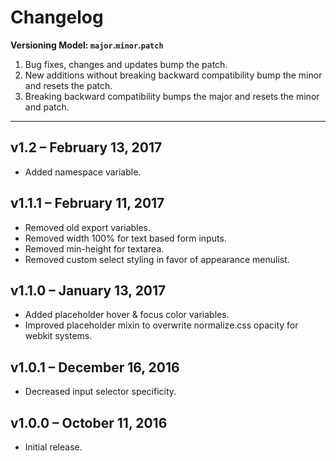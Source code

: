 # Changelog

**Versioning Model: `major`.`minor`.`patch`**

1. Bug fixes, changes and updates bump the patch.
2. New additions without breaking backward compatibility bump the minor and resets the patch.
3. Breaking backward compatibility bumps the major and resets the minor and patch.

---

## v1.2 – February 13, 2017
- Added namespace variable.

## v1.1.1 – February 11, 2017
- Removed old export variables.
- Removed width 100% for text based form inputs.
- Removed min-height for textarea.
- Removed custom select styling in favor of appearance menulist.

## v1.1.0 – January 13, 2017
- Added placeholder hover & focus color variables.
- Improved placeholder mixin to overwrite normalize.css opacity for webkit systems.

## v1.0.1 – December 16, 2016
- Decreased input selector specificity.

## v1.0.0 – October 11, 2016
- Initial release.
